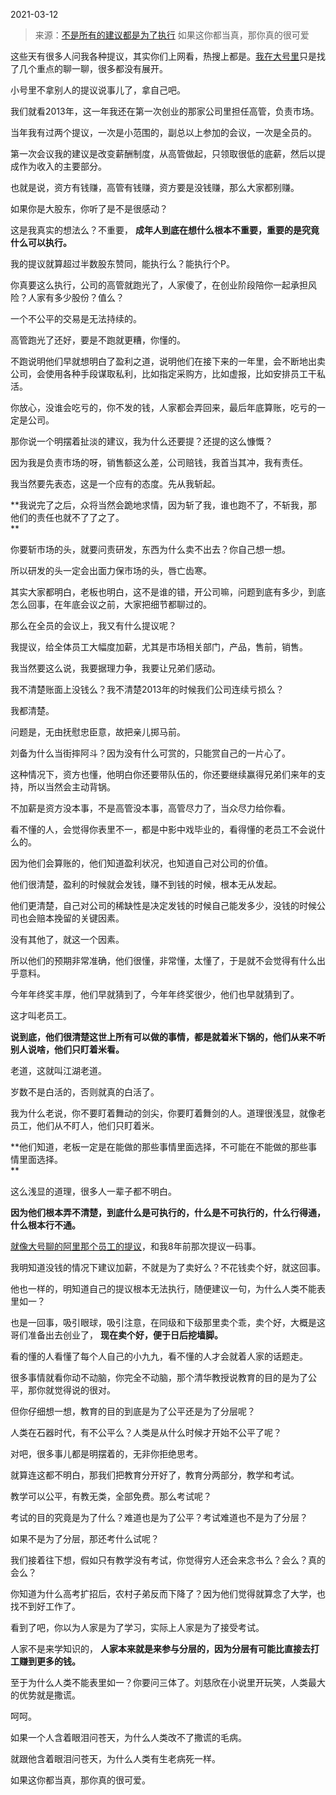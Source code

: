 2021-03-12

> 来源：[不是所有的建议都是为了执行](http://mp.weixin.qq.com/s?__biz=MzU3NDc5Nzc0NQ==&mid=2247500513&idx=1&sn=a1f07247889590627411ba94cad11d46&chksm=fd2e603fca59e929492df4d1719afd9715df9561104139c2cbe839453bb00646175e8c82615f&scene=27#wechat_redirect)
> 如果这你都当真，那你​真的很可爱

这些天有很多人问我各种提议，其实你们上网看，热搜上都是。[我在大号里](https://mp.weixin.qq.com/s?__biz=MzU0MjYwNDU2Mw==&mid=2247497060&idx=1&sn=4a96a858e94d20c68b88e5b093d2bc18&chksm=fb1a9918cc6d100e76eab97869b7f9f74820cd68435732310ae61b001dc7cddd87428c651e91&token=1274102171&lang=zh_CN&scene=21#wechat_redirect)只是找了几个重点的聊一聊，很多都没有展开。

  

小号里不拿别人的提议说事儿了，拿自己吧。  

  

我们就看2013年，这一年我还在第一次创业的那家公司里担任高管，负责市场。

  

当年我有过两个提议，一次是小范围的，副总以上参加的会议，一次是全员的。

  

第一次会议我的建议是改变薪酬制度，从高管做起，只领取很低的底薪，然后以提成作为收入的主要部分。

  

也就是说，资方有钱赚，高管有钱赚，资方要是没钱赚，那么大家都别赚。  

  

如果你是大股东，你听了是不是很感动？  

  

这是我真实的想法么？不重要， **成年人到底在想什么根本不重要，重要的是究竟什么可以执行。**  

  

我的提议就算超过半数股东赞同，能执行么？能执行个P。

  

你真要这么执行，公司的高管就跑光了，人家傻了，在创业阶段陪你一起承担风险？人家有多少股份？值么？  

  

一个不公平的交易是无法持续的。

  

高管跑光了还好，要是不跑就更糟，你懂的。  

  

不跑说明他们早就想明白了盈利之道，说明他们在接下来的一年里，会不断地出卖公司，会使用各种手段谋取私利，比如指定采购方，比如虚报，比如安排员工干私活。  

  

你放心，没谁会吃亏的，你不发的钱，人家都会弄回来，最后年底算账，吃亏的一定是公司。  

  

那你说一个明摆着扯淡的建议，我为什么还要提？还提的这么慷慨？  

  

因为我是负责市场的呀，销售额这么差，公司赔钱，我首当其冲，我有责任。

  

我当然要先表态，这是一个应有的态度。先从我斩起。  

  

 **我说完了之后，众将当然会跪地求情，因为斩了我，谁也跑不了，不斩我，那他们的责任也就不了了之了。  
**

  

你要斩市场的头，就要问责研发，东西为什么卖不出去？你自己想一想。

  

所以研发的头一定会出面力保市场的头，唇亡齿寒。

  

其实大家都明白，老板也明白，这不是谁的错，开公司嘛，问题到底有多少，到底怎么回事，在年底会议之前，大家把细节都聊过的。

  

那么在全员的会议上，我又有什么提议呢？  

  

我提议，给全体员工大幅度加薪，尤其是市场相关部门，产品，售前，销售。

  

我当然要这么说，我要据理力争，我要让兄弟们感动。  

  

我不清楚账面上没钱么？我不清楚2013年的时候我们公司连续亏损么？  

  

我都清楚。

  

问题是，无由抚慰忠臣意，故把亲儿掷马前。

  

刘备为什么当街摔阿斗？因为没有什么可赏的，只能赏自己的一片心了。

  

这种情况下，资方也懂，他明白你还要带队伍的，你还要继续赢得兄弟们来年的支持，所以当然会主动背锅。  

  

不加薪是资方没本事，不是高管没本事，高管尽力了，当众尽力给你看。  

  

看不懂的人，会觉得你表里不一，都是中影中戏毕业的，看得懂的老员工不会说什么的。  

  

因为他们会算账的，他们知道盈利状况，也知道自己对公司的价值。

  

他们很清楚，盈利的时候就会发钱，赚不到钱的时候，根本无从发起。  

  

他们更清楚，自己对公司的稀缺性是决定发钱的时候自己能发多少，没钱的时候公司也会赔本挽留的关键因素。

  

没有其他了，就这一个因素。  

  

所以他们的预期非常准确，他们很懂，非常懂，太懂了，于是就不会觉得有什么出乎意料。  

  

今年年终奖丰厚，他们早就猜到了，今年年终奖很少，他们也早就猜到了。

  

这才叫老员工。

  

 **说到底，他们很清楚这世上所有可以做的事情，都是就着米下锅的，他们从来不听别人说啥，他们只盯着米看。**  

  

老道，这就叫江湖老道。  

  

岁数不是白活的，否则就真的白活了。  

  

我为什么老说，你不要盯着舞动的剑尖，你要盯着舞剑的人。道理很浅显，就像老员工，他们从不盯人，他们只盯着米。  

  

 **他们知道，老板一定是在能做的那些事情里面选择，不可能在不能做的那些事情里面选择。  
**

  

这么浅显的道理，很多人一辈子都不明白。  

  

 **因为他们根本弄不清楚，到底什么是可执行的，什么是不可执行的，什么行得通，什么根本行不通。**

  

[
就像大号聊的阿里那个员工的提议](https://mp.weixin.qq.com/s?__biz=MzU0MjYwNDU2Mw==&mid=2247497060&idx=1&sn=4a96a858e94d20c68b88e5b093d2bc18&chksm=fb1a9918cc6d100e76eab97869b7f9f74820cd68435732310ae61b001dc7cddd87428c651e91&token=1274102171&lang=zh_CN&scene=21#wechat_redirect)，和我8年前那次提议一码事。

  

我明知道没钱的情况下建议加薪，不就是为了卖好么？不花钱卖个好，就这回事。

  

他也一样的，明知道自己的提议根本无法执行，随便建议一句，为什么人类不能表里如一？  

  

也是一回事，吸引眼球，吸引注意，在同级和下级那里卖个乖，卖个好，大概是这哥们准备出去创业了， **现在卖个好，便于日后挖墙脚。**  

  

看的懂的人看懂了每个人自己的小九九，看不懂的人才会就着人家的话题走。

  

很多事情就看你动不动脑，你完全不动脑，那个清华教授说教育的目的是为了公平，那你就觉得说的很对。

  

但你仔细想一想，教育的目的到底是为了公平还是为了分层呢？

  

人类在石器时代，有不公平么？人类是从什么时候才开始不公平了呢？  

  

对吧，很多事儿都是明摆着的，无非你拒绝思考。

  

就算连这都不明白，那我们把教育分开好了，教育分两部分，教学和考试。

  

教学可以公平，有教无类，全部免费。那么考试呢？

  

考试的目的究竟是为了什么？难道也是为了公平？考试难道也不是为了分层？

  

如果不是为了分层，那还考什么试呢？  

  

我们接着往下想，假如只有教学没有考试，你觉得穷人还会来念书么？会么？真的会么？

  

你知道为什么高考扩招后，农村子弟反而下降了？因为他们觉得就算念了大学，也找不到好工作了。  

  

看到了吧，你以为人家是为了学习，实际上人家是为了接受考试。

  

人家不是来学知识的， **人家本来就是来参与分层的，因为分层有可能比直接去打工赚到更多的钱。**

  

至于为什么人类不能表里如一？你要问三体了。刘慈欣在小说里开玩笑，人类最大的优势就是撒谎。  

  

呵呵。  

  

如果一个人含着眼泪问苍天，为什么人类改不了撒谎的毛病。

  

就跟他含着眼泪问苍天，为什么人类有生老病死一样。

  

如果这你都当真，那你真的很可爱。

